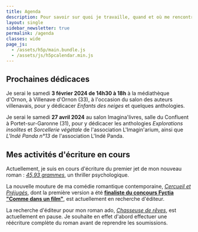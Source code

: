 ```yaml
---
title: Agenda
description: Pour savoir sur quoi je travaille, quand et où me rencontrer (événements, dédicaces...) Voici mon agenda !
layout: single
sidebar_newsletter: true
permalink: /agenda
classes: wide
page_js:
  - /assets/h5p/main.bundle.js
  - /assets/js/h5pcalendar.min.js
---
```


<div id="h5p-publications"></div>

## Prochaines dédicaces

Je serai le samedi **3 février 2024 de 14h30 à 18h** à la médiathèque d'Ornon, à Villenave d'Ornon (33), à l'occasion du salon des auteurs villenavais, pour y dédicacer *Enfants des neiges* et quelques anthologies.

Je serai le samedi **27 avril 2024** au salon Imagina'livres, salle du Confluent à Portet-sur-Garonne (31), pour y dédicacer les anthologies *Explorations insolites* et *Sorcellerie végétale* de l'association L'Imagin'arium, ainsi que *L'Indé Panda n°13* de l'association L'Indé Panda.


## Mes activités d'écriture en cours

Actuellement, je suis en cours d'écriture du premier jet de mon nouveau roman&nbsp;: [*45,93&nbsp;grammes*](/publications/projets-en-cours/#4593grammes), un thriller psychologique.

La nouvelle mouture de ma comédie romantique contemporaine, [*Cercueil et Préjugés*](/publications/projets-en-cours/#cercueil-et-préjugés), dont la première version a été <a href="https://www.fyctia.com/blog/articles/833" target="_blank">**finaliste du concours Fyctia "Comme dans un film"**</a>, est actuellement en recherche d'éditeur.

La recherche d'éditeur pour mon roman ado, [*Chasseuse de rêves*](/publications/projets-en-cours/#chasseuse-de-r%C3%AAves-titre-provisoire), est actuellement en pause. Je souhaite en effet d'abord effectuer une réécriture complète du roman avant de reprendre les soumissions.
